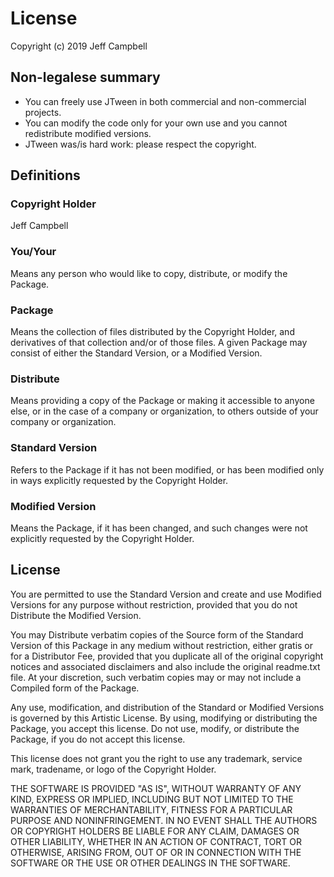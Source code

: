 # License
Copyright (c) 2019 Jeff Campbell

## Non-legalese summary
* You can freely use JTween in both commercial and non-commercial projects.
* You can modify the code only for your own use and you cannot redistribute modified versions.
* JTween was/is hard work: please respect the copyright.

## Definitions
### Copyright Holder
Jeff Campbell

### You/Your
Means any person who would like to copy, distribute, or modify the Package.

### Package
Means the collection of files distributed by the Copyright Holder, and derivatives of that collection and/or of those files. A given Package may consist of either the Standard Version, or a Modified Version.

### Distribute
Means providing a copy of the Package or making it accessible to anyone else, or in the case of a company or organization, to others outside of your company or organization.

### Standard Version
Refers to the Package if it has not been modified, or has been modified only in ways explicitly requested by the Copyright Holder.

### Modified Version
Means the Package, if it has been changed, and such changes were not explicitly requested by the Copyright Holder.

## License
You are permitted to use the Standard Version and create and use Modified Versions for any purpose without restriction, provided that you do not Distribute the Modified Version.

You may Distribute verbatim copies of the Source form of the Standard Version of this Package in any medium without restriction, either gratis or for a Distributor Fee, provided that you duplicate all of the original copyright notices and associated disclaimers and also include the original readme.txt file. At your discretion, such verbatim copies may or may not include a Compiled form of the Package.

Any use, modification, and distribution of the Standard or Modified Versions is governed by this Artistic License. By using, modifying or distributing the Package, you accept this license. Do not use, modify, or distribute the Package, if you do not accept this license.

This license does not grant you the right to use any trademark, service mark, tradename, or logo of the Copyright Holder.

THE SOFTWARE IS PROVIDED "AS IS", WITHOUT WARRANTY OF ANY KIND, EXPRESS OR IMPLIED, INCLUDING BUT NOT LIMITED TO THE WARRANTIES OF MERCHANTABILITY, FITNESS FOR A PARTICULAR PURPOSE AND NONINFRINGEMENT. IN NO EVENT SHALL THE AUTHORS OR COPYRIGHT HOLDERS BE LIABLE FOR ANY CLAIM, DAMAGES OR OTHER LIABILITY, WHETHER IN AN ACTION OF CONTRACT, TORT OR OTHERWISE, ARISING FROM, OUT OF OR IN CONNECTION WITH THE SOFTWARE OR THE USE OR OTHER DEALINGS IN THE SOFTWARE.